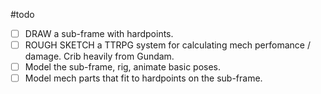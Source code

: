 #todo
- [ ] DRAW a sub-frame with hardpoints.
- [ ] ROUGH SKETCH a TTRPG system for calculating mech perfomance / damage. Crib heavily from Gundam.
- [ ] Model the sub-frame, rig, animate basic poses.
- [ ] Model mech parts that fit to hardpoints on the sub-frame.